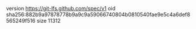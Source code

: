 version https://git-lfs.github.com/spec/v1
oid sha256:882b9a97878778b9a9c9a59066740804b0810540fae9e5c4a6def8565249f516
size 11312
